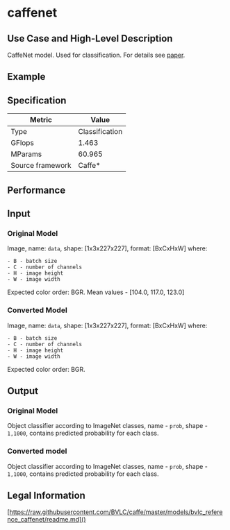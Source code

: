 # caffenet

## Use Case and High-Level Description

CaffeNet model. Used for classification. For details see [paper](https://arxiv.org/abs/1408.5093).

## Example

## Specification

| Metric                          | Value                                     |
|---------------------------------|-------------------------------------------|
| Type                            | Classification                            |
| GFlops                          | 1.463                                     |
| MParams                         | 60.965                                    |
| Source framework                | Caffe\*                                   |

## Performance

## Input

### Original Model

Image, name: `data`, shape: [1x3x227x227], format: [BxCxHxW]
   where:

    - B - batch size
    - C - number of channels
    - H - image height
    - W - image width

   Expected color order: BGR.
   Mean values - [104.0, 117.0, 123.0]

### Converted Model

Image, name: `data`, shape: [1x3x227x227], format: [BxCxHxW]
   where:

    - B - batch size
    - C - number of channels
    - H - image height
    - W - image width

   Expected color order: BGR.

## Output

### Original Model

Object classifier according to ImageNet classes, name - `prob`,  shape - `1,1000`, contains predicted
probability for each class.

### Converted model

Object classifier according to ImageNet classes, name - `prob`,  shape - `1,1000`, contains predicted
probability for each class.

## Legal Information

[https://raw.githubusercontent.com/BVLC/caffe/master/models/bvlc_reference_caffenet/readme.md]()